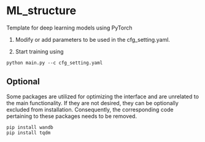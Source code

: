 # ML_structure
Template for deep learning models using PyTorch

1. Modify or add parameters to be used in the cfg_setting.yaml.

2. Start training using
```
python main.py --c cfg_setting.yaml
```

## Optional
Some packages are utilized for optimizing the interface and are unrelated to the main functionality. If they are not desired, they can be optionally excluded from installation. Consequently, the corresponding code pertaining to these packages needs to be removed.
```
pip install wandb
pip install tqdm
```
